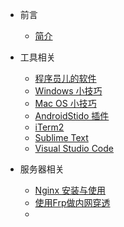<!-- docs/_sidebar.md -->

- 前言
    - [简介](zh-cn/README.md)

- 工具相关
    - [程序员儿的软件](zh-cn/os/software.md)
    - [Windows 小技巧](zh-cn/os/windows_record.md)
    - [Mac OS 小技巧](zh-cn/os/macos_record.md)
    - [AndroidStido 插件](zh-cn/tool/android_studio.md)
    - [iTerm2](zh-cn/tool/iterm2.md)
    - [Sublime Text](zh-cn/tool/sublime_text.md)
    - [Visual Studio Code](zh-cn/tool/visual_studio_code.md)
    
- 服务器相关
    * [Nginx 安装与使用](zh-cn/server/nginx.md)
    * [使用Frp做内网穿透](zh-cn/server/frp.md)
    * <!-- * [banwagonhost](zh-cn/server/bandwagonhost.md) -->

